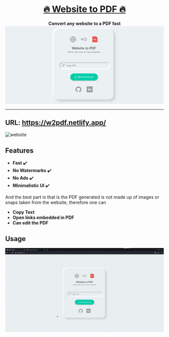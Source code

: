 <div align="center">
  <h1 ><a href="https://w2pdf.netlify.app/">🔥 Website to PDF 🔥</a></h1>
  <strong>
    Convert any website to a PDF fast 
  </strong>
  <a href="https://w2pdf.netlify.app/">
    <img
      alt="Website to PDF"
      src="./assets/hero.png"
    />
  </a>
</div>

<hr>

## URL: https://w2pdf.netlify.app/


![website](https://img.shields.io/website?down_color=lightgrey&down_message=offline&style=for-the-badge&up_color=blue&up_message=online&url=https%3A%2F%2Fw2pdf.netlify.app%2F)


## Features
- **Fast** ✔️
- **No Watermarks** ✔️
- **No Ads** ✔️
- **Minimalistic UI** ✔️

And the best part is that is the PDF generated is not made up of images or snaps taken from the website, therefore one can
- **Copy Text**
- **Open links embedded in PDF** 
- **Can edit the PDF**

## Usage

![sample](./assets/sample.gif)